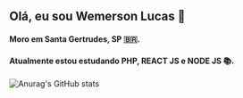 ## Olá, eu sou Wemerson Lucas 👋
#### Moro em Santa Gertrudes, SP 🇧🇷.
#### Atualmente estou estudando PHP, REACT JS  e NODE JS :books:.

![Anurag's GitHub stats](https://github-readme-stats.vercel.app/api?username=wemersonlucas&show_icons=true&theme=react)


